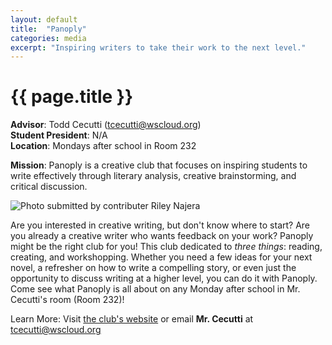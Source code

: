 ```yaml
---
layout: default
title:  "Panoply"
categories: media
excerpt: "Inspiring writers to take their work to the next level."
---
```


# {{ page.title }}

**Advisor**: Todd Cecutti (<tcecutti@wscloud.org>)
<br/>**Student President**: N/A
<br/>**Location**: Mondays after school in Room 232

**Mission**: Panoply is a creative club that focuses on inspiring students to write effectively through literary analysis, creative brainstorming, and critical discussion.

<img src="{{ site.baseurl }}/images/clubs/{{ page.title }}.jpg" alt="Photo submitted by contributer Riley Najera"/>

Are you interested in creative writing, but don't know where to start? Are you already a creative writer who wants feedback on your work? Panoply might be the right club for you! This club dedicated to *three things*: reading, creating, and workshopping. Whether you need a few ideas for your next novel, a refresher on how to write a compelling story, or even just the opportunity to discuss writing at a higher level, you can do it with Panoply. Come see what Panoply is all about on any Monday after school in Mr. Cecutti's room (Room 232)!

Learn More: Visit [the club's website](https://www.wkhsmedia.com/panoply.html) or email **Mr. Cecutti** at <tcecutti@wscloud.org>